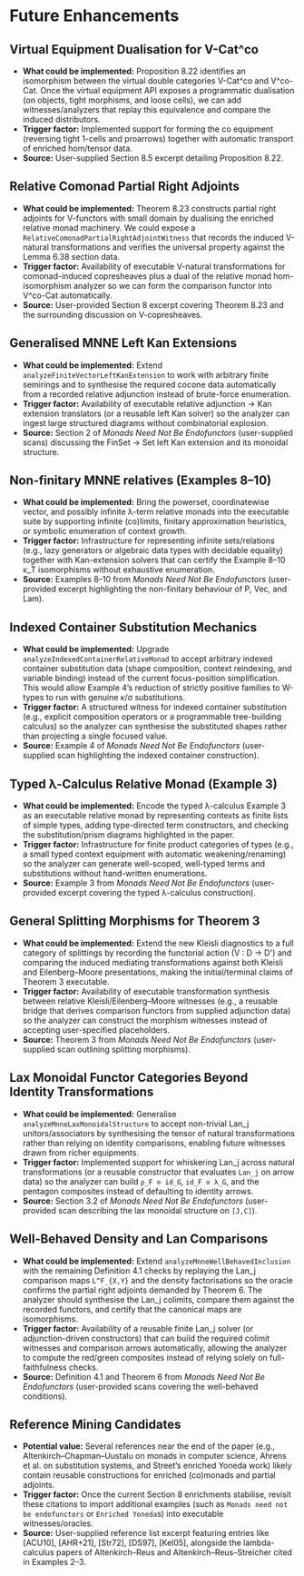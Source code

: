 # Future Enhancements

## Virtual Equipment Dualisation for V-Cat^co
- **What could be implemented:** Proposition 8.22 identifies an isomorphism between the virtual double categories V-Cat^co and V^co-Cat. Once the virtual equipment API exposes a programmatic dualisation (on objects, tight morphisms, and loose cells), we can add witnesses/analyzers that replay this equivalence and compare the induced distributors.
- **Trigger factor:** Implemented support for forming the co equipment (reversing tight 1-cells and proarrows) together with automatic transport of enriched hom/tensor data.
- **Source:** User-supplied Section 8.5 excerpt detailing Proposition 8.22.

## Relative Comonad Partial Right Adjoints
- **What could be implemented:** Theorem 8.23 constructs partial right adjoints for V-functors with small domain by dualising the enriched relative monad machinery. We could expose a `RelativeComonadPartialRightAdjointWitness` that records the induced V-natural transformations and verifies the universal property against the Lemma 6.38 section data.
- **Trigger factor:** Availability of executable V-natural transformations for comonad-induced copresheaves plus a dual of the relative monad hom-isomorphism analyzer so we can form the comparison functor into V^co-Cat automatically.
- **Source:** User-provided Section 8 excerpt covering Theorem 8.23 and the surrounding discussion on V-copresheaves.

## Generalised MNNE Left Kan Extensions
- **What could be implemented:** Extend `analyzeFiniteVectorLeftKanExtension` to work with arbitrary finite semirings and to synthesise the required cocone data automatically from a recorded relative adjunction instead of brute-force enumeration.
- **Trigger factor:** Availability of executable relative adjunction -> Kan extension translators (or a reusable left Kan solver) so the analyzer can ingest large structured diagrams without combinatorial explosion.
- **Source:** Section 2 of *Monads Need Not Be Endofunctors* (user-supplied scans) discussing the FinSet → Set left Kan extension and its monoidal structure.

## Non-finitary MNNE relatives (Examples 8–10)
- **What could be implemented:** Bring the powerset, coordinatewise vector, and possibly infinite λ-term relative monads into the executable suite by supporting infinite (co)limits, finitary approximation heuristics, or symbolic enumeration of context growth.
- **Trigger factor:** Infrastructure for representing infinite sets/relations (e.g., lazy generators or algebraic data types with decidable equality) together with Kan-extension solvers that can certify the Example 8–10 κ\_T isomorphisms without exhaustive enumeration.
- **Source:** Examples 8–10 from *Monads Need Not Be Endofunctors* (user-provided excerpt highlighting the non-finitary behaviour of P, Vec, and Lam).

## Indexed Container Substitution Mechanics
- **What could be implemented:** Upgrade `analyzeIndexedContainerRelativeMonad` to accept arbitrary indexed container substitution data (shape composition, context reindexing, and variable binding) instead of the current focus-position simplification. This would allow Example 4’s reduction of strictly positive families to W-types to run with genuine κ/σ substitutions.
- **Trigger factor:** A structured witness for indexed container substitution (e.g., explicit composition operators or a programmable tree-building calculus) so the analyzer can synthesise the substituted shapes rather than projecting a single focused value.
- **Source:** Example 4 of *Monads Need Not Be Endofunctors* (user-supplied scan highlighting the indexed container construction).

## Typed λ-Calculus Relative Monad (Example 3)
- **What could be implemented:** Encode the typed λ-calculus Example 3 as an executable relative monad by representing contexts as finite lists of simple types, adding type-directed term constructors, and checking the substitution/prism diagrams highlighted in the paper.
- **Trigger factor:** Infrastructure for finite product categories of types (e.g., a small typed context equipment with automatic weakening/renaming) so the analyzer can generate well-scoped, well-typed terms and substitutions without hand-written enumerations.
- **Source:** Example 3 from *Monads Need Not Be Endofunctors* (user-provided excerpt covering the typed λ-calculus construction).

## General Splitting Morphisms for Theorem 3
- **What could be implemented:** Extend the new Kleisli diagnostics to a full category of splittings by recording the functorial action \(V : D → D'\) and comparing the induced mediating transformations against both Kleisli and Eilenberg–Moore presentations, making the initial/terminal claims of Theorem 3 executable.
- **Trigger factor:** Availability of executable transformation synthesis between relative Kleisli/Eilenberg–Moore witnesses (e.g., a reusable bridge that derives comparison functors from supplied adjunction data) so the analyzer can construct the morphism witnesses instead of accepting user-specified placeholders.
- **Source:** Theorem 3 from *Monads Need Not Be Endofunctors* (user-supplied scan outlining splitting morphisms).

## Lax Monoidal Functor Categories Beyond Identity Transformations
- **What could be implemented:** Generalise `analyzeMnneLaxMonoidalStructure` to accept non-trivial Lan\_j unitors/associators by synthesising the tensor of natural transformations rather than relying on identity comparisons, enabling future witnesses drawn from richer equipments.
- **Trigger factor:** Implemented support for whiskering Lan\_j across natural transformations (or a reusable constructor that evaluates `Lan_j` on arrow data) so the analyzer can build `ρ_F ⊙ id_G`, `id_F ⊙ λ_G`, and the pentagon composites instead of defaulting to identity arrows.
- **Source:** Section 3.2 of *Monads Need Not Be Endofunctors* (user-provided scan describing the lax monoidal structure on `[J,C]`).

## Well-Behaved Density and Lan Comparisons
- **What could be implemented:** Extend `analyzeMnneWellBehavedInclusion` with the remaining Definition 4.1 checks by replaying the Lan\_j comparison maps `L^F_{X,Y}` and the density factorisations so the oracle confirms the partial right adjoints demanded by Theorem 6. The analyzer should synthesise the Lan\_j colimits, compare them against the recorded functors, and certify that the canonical maps are isomorphisms.
- **Trigger factor:** Availability of a reusable finite Lan\_j solver (or adjunction-driven constructors) that can build the required colimit witnesses and comparison arrows automatically, allowing the analyzer to compute the red/green composites instead of relying solely on full-faithfulness checks.
- **Source:** Definition 4.1 and Theorem 6 from *Monads Need Not Be Endofunctors* (user-provided scans covering the well-behaved conditions).

## Reference Mining Candidates
- **Potential value:** Several references near the end of the paper (e.g., Altenkirch–Chapman–Uustalu on monads in computer science, Ahrens et al. on substitution systems, and Street’s enriched Yoneda work) likely contain reusable constructions for enriched (co)monads and partial adjoints.
- **Trigger factor:** Once the current Section 8 enrichments stabilise, revisit these citations to import additional examples (such as `Monads need not be endofunctors` or `Enriched Yoneda`s) into executable witnesses/oracles.
- **Source:** User-supplied reference list excerpt featuring entries like [ACU10], [AHR+21], [Str72], [DS97], [Kel05], alongside the lambda-calculus papers of Altenkirch–Reus and Altenkirch–Reus–Streicher cited in Examples 2–3.
